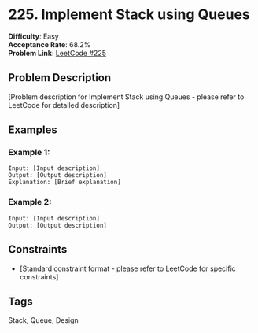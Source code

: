 # 225. Implement Stack using Queues

**Difficulty**: Easy  
**Acceptance Rate**: 68.2%  
**Problem Link**: [LeetCode #225](https://leetcode.com/problems/implement-stack-using-queues/)

## Problem Description

[Problem description for Implement Stack using Queues - please refer to LeetCode for detailed description]

## Examples

### Example 1:
```
Input: [Input description]
Output: [Output description]
Explanation: [Brief explanation]
```

### Example 2:
```
Input: [Input description]
Output: [Output description]
```

## Constraints

- [Standard constraint format - please refer to LeetCode for specific constraints]

## Tags
Stack, Queue, Design